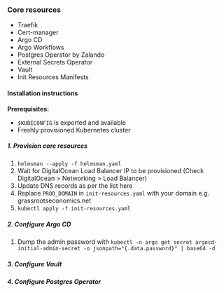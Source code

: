 ### Core resources

- Traefik
- Cert-manager
- Argo CD
- Argo Workflows
- Postgres Operator by Zalando
- External Secrets Operator
- Vault
- Init Resources Manifests

#### Installation instructions

**Prerequisites:**

- `$KUBECONFIG` is exported and available
- Freshly provisioned Kubernetes cluster

##### 1. Provision core resources

1. `helmsman --apply -f helmsman.yaml`
2. Wait for DigitalOcean Load Balancer IP to be provisioned (Check DigitalOcean > Networking > Load Balancer)
3. Update DNS records as per the list here
4. Replace `PROD_DOMAIN` in `init-resources.yaml` with your domain e.g. grassrootseconomics.net
5. `kubectl apply -f init-resources.yaml`

##### 2. Configure Argo CD

1. Dump the admin password with `kubectl -n argo get secret argocd-initial-admin-secret -o jsonpath="{.data.password}" | base64 -d`

##### 3. Configure Vault

##### 4. Configure Postgres Operator
